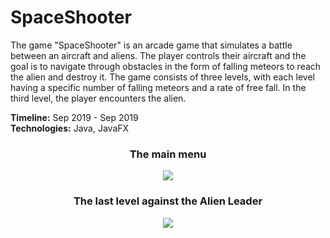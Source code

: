# SpaceShooter
The game "SpaceShooter" is an arcade game that simulates a battle between an aircraft and aliens. The player controls their aircraft and the goal is to navigate through obstacles in the form of falling meteors to reach the alien and destroy it. The game consists of three levels, with each level having a specific number of falling meteors and a rate of free fall. In the third level, the player encounters the alien.


<b>Timeline:</b> Sep 2019 - Sep 2019<br>
<b>Technologies:</b> Java, JavaFX

<div align="center">
  <h3>The main menu</h3>
  <img src='https://github.com/filipbojovic/Space-shooter/blob/master/docs/ship%20selection.jpg'>
</div>

<div align="center">
  <h3>The last level against the Alien Leader</h3>
  <img src='https://github.com/filipbojovic/Space-shooter/blob/filipbojovic-updating-readme-md/docs/last%20level.jpg'>
</div>
